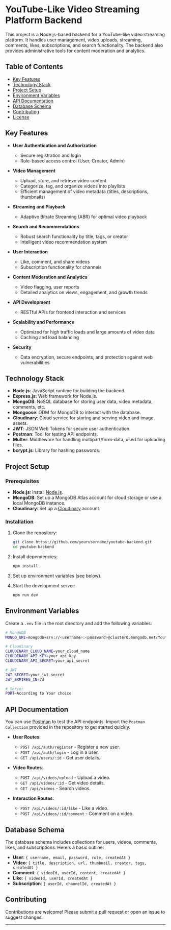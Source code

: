 
# YouTube-Like Video Streaming Platform Backend

This project is a Node.js-based backend for a YouTube-like video streaming platform. It handles user management, video uploads, streaming, comments, likes, subscriptions, and search functionality. The backend also provides administrative tools for content moderation and analytics.

## Table of Contents

- [Key Features](#key-features)
- [Technology Stack](#technology-stack)
- [Project Setup](#project-setup)
- [Environment Variables](#environment-variables)
- [API Documentation](#api-documentation)
- [Database Schema](#database-schema)
- [Contributing](#contributing)
- [License](#license)

## Key Features

- **User Authentication and Authorization**
  - Secure registration and login
  - Role-based access control (User, Creator, Admin)

- **Video Management**
  - Upload, store, and retrieve video content
  - Categorize, tag, and organize videos into playlists
  - Efficient management of video metadata (titles, descriptions, thumbnails)

- **Streaming and Playback**
  - Adaptive Bitrate Streaming (ABR) for optimal video playback

- **Search and Recommendations**
  - Robust search functionality by title, tags, or creator
  - Intelligent video recommendation system

- **User Interaction**
  - Like, comment, and share videos
  - Subscription functionality for channels

- **Content Moderation and Analytics**
  - Video flagging, user reports
  - Detailed analytics on views, engagement, and growth trends

- **API Development**
  - RESTful APIs for frontend interaction and services

- **Scalability and Performance**
  - Optimized for high traffic loads and large amounts of video data
  - Caching and load balancing

- **Security**
  - Data encryption, secure endpoints, and protection against web vulnerabilities

## Technology Stack

- **Node.js**: JavaScript runtime for building the backend.
- **Express.js**: Web framework for Node.js.
- **MongoDB**: NoSQL database for storing user data, video metadata, comments, etc.
- **Mongoose**: ODM for MongoDB to interact with the database.
- **Cloudinary**: Cloud service for storing and serving video and image assets.
- **JWT**: JSON Web Tokens for secure user authentication.
- **Postman**: Tool for testing API endpoints.
- **Multer**: Middleware for handling multipart/form-data, used for uploading files.
- **bcrypt.js**: Library for hashing passwords.

## Project Setup

### Prerequisites

- **Node.js**: Install [Node.js](https://nodejs.org/).
- **MongoDB**: Set up a MongoDB Atlas account for cloud storage or use a local MongoDB instance.
- **Cloudinary**: Set up a [Cloudinary](https://cloudinary.com/) account.

### Installation

1. Clone the repository:
   ```bash
   git clone https://github.com/yourusername/youtube-backend.git
   cd youtube-backend
   ```

2. Install dependencies:
   ```bash
   npm install
   ```

3. Set up environment variables (see below).

4. Start the development server:
   ```bash
   npm run dev
   ```

## Environment Variables

Create a `.env` file in the root directory and add the following variables:

```bash
# MongoDB
MONGO_URI=mongodb+srv://<username>:<password>@cluster0.mongodb.net/Youtube?retryWrites=true&w=majority

# Cloudinary
CLOUDINARY_CLOUD_NAME=your_cloud_name
CLOUDINARY_API_KEY=your_api_key
CLOUDINARY_API_SECRET=your_api_secret

# JWT
JWT_SECRET=your_jwt_secret
JWT_EXPIRES_IN=7d

# Server
PORT=According to Your choice
```

## API Documentation

You can use [Postman](https://www.postman.com/) to test the API endpoints. Import the `Postman Collection` provided in the repository to get started quickly.

- **User Routes**:
  - `POST /api/auth/register` - Register a new user.
  - `POST /api/auth/login` - Log in a user.
  - `GET /api/users/:id` - Get user details.

- **Video Routes**:
  - `POST /api/videos/upload` - Upload a video.
  - `GET /api/videos/:id` - Get video details.
  - `GET /api/videos` - Search videos.

- **Interaction Routes**:
  - `POST /api/videos/:id/like` - Like a video.
  - `POST /api/videos/:id/comment` - Comment on a video.

## Database Schema

The database schema includes collections for users, videos, comments, likes, and subscriptions. Here's a basic outline:

- **User**: `{ username, email, password, role, createdAt }`
- **Video**: `{ title, description, url, thumbnail, creator, tags, createdAt }`
- **Comment**: `{ videoId, userId, content, createdAt }`
- **Like**: `{ videoId, userId, createdAt }`
- **Subscription**: `{ userId, channelId, createdAt }`

## Contributing

Contributions are welcome! Please submit a pull request or open an issue to suggest changes.


---
